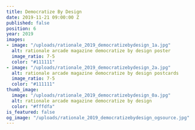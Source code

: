 ```yaml
---
title: Democratize By Design
date: 2019-11-21 09:00:00 Z
published: false
position: 6
year: 2019
images:
- image: "/uploads/rationale_2019_democratizebydesign_1a.jpg"
  alt: rationale arcade magazine democratize by design poster
  image_ratio: 7-5
  color: "#111111"
- image: "/uploads/rationale_2019_democratizebydesign_2a.jpg"
  alt: rationale arcade magazine democratize by design postcards
  image_ratio: 7-5
  color: "#111111"
thumb_image:
  image: "/uploads/rationale_2019_democratizebydesign_0a.jpg"
  alt: rationale arcade magazine democratize by design
  color: "#fffdfa"
is_featured: false
og_image: "/uploads/rationale_2019_democratizebydesign_ogsource.jpg"
---
```


